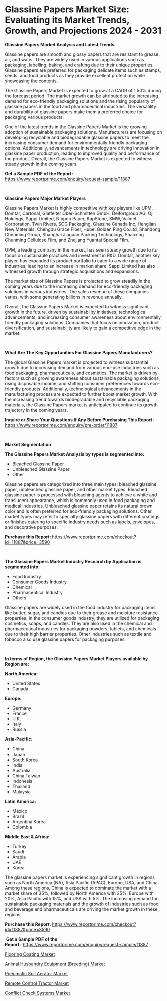 <p><h1>Glassine Papers Market Size: Evaluating its Market Trends, Growth, and Projections 2024 - 2031</h1></p><p><strong>Glassine Papers Market Analysis and Latest Trends</strong></p>
<p><p>Glassine papers are smooth and glossy papers that are resistant to grease, air, and water. They are widely used in various applications such as packaging, labelling, baking, and crafting due to their unique properties. Glassine papers are preferred for packaging delicate items such as stamps, seeds, and food products as they provide excellent protection while showcasing the contents.</p><p>The Glassine Papers Market is expected to grow at a CAGR of 1.50% during the forecast period. The market growth can be attributed to the increasing demand for eco-friendly packaging solutions and the rising popularity of glassine papers in the food and pharmaceutical industries. The versatility and durability of glassine papers make them a preferred choice for packaging various products.</p><p>One of the latest trends in the Glassine Papers Market is the growing adoption of sustainable packaging solutions. Manufacturers are focusing on developing recyclable and biodegradable glassine papers to meet the increasing consumer demand for environmentally friendly packaging options. Additionally, advancements in technology are driving innovation in glassine paper production, leading to improved quality and performance of the product. Overall, the Glassine Papers Market is expected to witness steady growth in the coming years.</p></p>
<p><strong>Get a Sample PDF of the Report:&nbsp;</strong> <a href="https://www.reportprime.com/enquiry/request-sample/11887">https://www.reportprime.com/enquiry/request-sample/11887</a></p>
<p>&nbsp;</p>
<p><strong>Glassine Papers Major Market Players</strong></p>
<p><p>Glassine Papers Market is highly competitive with key players like UPM, Domtar, Cartonal, Glatfelter Ober-Schmitten GmbH, Delfortgroup AG, Oji Holdings, Sappi Limited, Nippon Paper, KapStone, SMW, Valmet Corporation, Twin Rivers, SCG Packaging, Glassine Canada Inc, Henglian New Materials, Chengdu Grace Fiber, Hubei Golden Ring Co.Ltd, Shandong Chenming Group, Shanghai Jiaguan Packing Technology, Shaoxing Chunming Cellulose Film, and Zhejiang Yuantai Special Film.</p><p>UPM, a leading company in the market, has seen steady growth due to its focus on sustainable practices and investment in R&D. Domtar, another key player, has expanded its product portfolio to cater to a wide range of industries, leading to an increase in market share. Sappi Limited has also witnessed growth through strategic acquisitions and expansions.</p><p>The market size of Glassine Papers is projected to grow steadily in the coming years due to the increasing demand for eco-friendly packaging solutions in various industries. The sales revenue of these companies varies, with some generating billions in revenue annually.</p><p>Overall, the Glassine Papers Market is expected to witness significant growth in the future, driven by sustainability initiatives, technological advancements, and increasing consumer awareness about environmentally friendly packaging solutions. Companies that focus on innovation, product diversification, and sustainability are likely to gain a competitive edge in the market.</p></p>
<p>&nbsp;</p>
<p><strong>What Are The Key Opportunities For Glassine Papers Manufacturers?</strong></p>
<p><p>The global Glassine Papers market is projected to witness substantial growth due to increasing demand from various end-use industries such as food packaging, pharmaceuticals, and cosmetics. The market is driven by factors such as growing awareness about sustainable packaging solutions, rising disposable income, and shifting consumer preferences towards eco-friendly products. Additionally, technological advancements in the manufacturing process are expected to further boost market growth. With the increasing trend towards biodegradable and recyclable packaging materials, the Glassine Papers market is anticipated to continue its growth trajectory in the coming years.</p></p>
<p><strong>Inquire or Share Your Questions If Any Before Purchasing This Report:</strong> <a href="https://www.reportprime.com/enquiry/pre-order/11887">https://www.reportprime.com/enquiry/pre-order/11887</a></p>
<p>&nbsp;</p>
<p><strong>Market Segmentation</strong></p>
<p><strong>The Glassine Papers Market Analysis by types is segmented into:</strong></p>
<p><ul><li>Bleached Glassine Paper</li><li>Unbleached Glassine Paper</li><li>Other</li></ul></p>
<p><p>Glassine papers are categorized into three main types: bleached glassine paper, unbleached glassine paper, and other market types. Bleached glassine paper is processed with bleaching agents to achieve a white and translucent appearance, which is commonly used in food packaging and medical industries. Unbleached glassine paper retains its natural brown color and is often preferred for eco-friendly packaging solutions. Other market types may refer to specialty glassine papers with different coatings or finishes catering to specific industry needs such as labels, envelopes, and decorative purposes.</p></p>
<p><strong>Purchase this Report:&nbsp;</strong><a href="https://www.reportprime.com/checkout?id=11887&price=3590">https://www.reportprime.com/checkout?id=11887&price=3590</a></p>
<p>&nbsp;</p>
<p><strong>The Glassine Papers Market Industry Research by Application is segmented into:</strong></p>
<p><ul><li>Food Industry</li><li>Consumer Goods Industry</li><li>Chemical</li><li>Pharmaceutical Industry</li><li>Others</li></ul></p>
<p><p>Glassine papers are widely used in the food industry for packaging items like butter, sugar, and candies due to their grease and moisture resistance properties. In the consumer goods industry, they are utilized for packaging cosmetics, soaps, and candles. They are also used in the chemical and pharmaceutical industries for packaging powders, tablets, and chemicals due to their high barrier properties. Other industries such as textile and tobacco also use glassine papers for packaging purposes.</p></p>
<p>&nbsp;</p>
<p><strong>In terms of Region, the Glassine Papers Market Players available by Region are:</strong></p>
<p>
    <p> <strong> North America: </strong>
        <ul>
            <li>United States</li>
            <li>Canada</li>
        </ul>
        </p> 
    <p> <strong> Europe: </strong>
        <ul>
            <li>Germany</li>
            <li>France</li>
            <li>U.K.</li>
            <li>Italy</li>
            <li>Russia</li>
        </ul>
        </p> 
    <p> <strong> Asia-Pacific: </strong>
        <ul>
            <li>China</li>
            <li>Japan</li>
            <li>South Korea</li>
            <li>India</li>
            <li>Australia</li>
            <li>China Taiwan</li>
            <li>Indonesia</li>
            <li>Thailand</li>
            <li>Malaysia</li>
        </ul>
        </p> 
    <p> <strong> Latin America: </strong>
        <ul>
            <li>Mexico</li>
            <li>Brazil</li>
            <li>Argentina Korea</li>
            <li>Colombia</li>
        </ul>
        </p> 
    <p> <strong> Middle East & Africa: </strong>
        <ul>
            <li>Turkey</li>
            <li>Saudi</li>
            <li>Arabia</li>
            <li>UAE</li>
            <li>Korea</li>
        </ul>
    </p>
    </p>
<p><p>The glassine papers market is experiencing significant growth in regions such as North America (NA), Asia Pacific (APAC), Europe, USA, and China. Among these regions, China is expected to dominate the market with a market share of 35%, followed by North America with 25%, Europe with 20%, Asia Pacific with 15%, and USA with 5%. The increasing demand for sustainable packaging materials and the growth of industries such as food and beverage and pharmaceuticals are driving the market growth in these regions.</p></p>
<p><strong>Purchase this Report: </strong><a href="https://www.reportprime.com/checkout?id=11887&price=3590">https://www.reportprime.com/checkout?id=11887&price=3590</a></p>
<p>&nbsp;<strong>Get a Sample PDF of the Report:&nbsp;&nbsp;</strong><a href="https://www.reportprime.com/enquiry/request-sample/11887">https://www.reportprime.com/enquiry/request-sample/11887</a></p>
<p><strong></strong></p>
<p><p><a href="https://github.com/mbisetmhermsr/Market-Research-Report-List-1/blob/main/flooring-coating-market.md">Flooring Coating Market</a></p><p><a href="https://issuu.com/reportprime-2/docs/animal-husbandry-equipment-breeding-market-size-20">Animal Husbandry Equipment (Breeding) Market</a></p><p><a href="https://view.publitas.com/reportprime-1/pneumatic-soil-aerator-market-research-report-unlocks-analysis-on-the-market-financial-status-market-size-and-market-revenue-upto-2030/">Pneumatic Soil Aerator Market</a></p><p><a href="https://gratis-rainforest-2ca.notion.site/Remote-Control-Tractor-Market-Size-Furnishes-Valuable-Information-Encompassing-Market-Share-Market--b1bb1183c7e6493191140cff83b97000">Remote Control Tractor Market</a></p><p><a href="https://metal-farmhouse-e95.notion.site/Conflict-Check-Systems-Market-A-Comprehensive-Report-of-its-Market-Share-Growth-Trends-2024-203-66d324fcfa78412e9631031399c22fbd">Conflict Check Systems Market</a></p></p>
